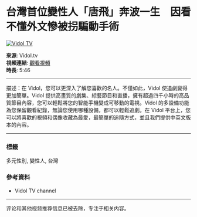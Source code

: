 # 台灣首位變性人「唐飛」奔波一生　因看不懂外文慘被拐騙動手術

[![Vidol TV](https://i.ytimg.com/an/TQ-gSOpuLtgQarXw3XVmyQ/featured_channel.jpg?v=5c628928)](https://www.youtube.com/channel/UCTQ-gSOpuLtgQarXw3XVmyQ)

**來源**: Vidol.tv  
**視頻連結**: [觀看視頻](https://www.youtube.com/watch?v=8kXZ11owFp0)  
**時長**: 5:46  

---

描述：在 Vidol，您可以更深入了解您喜歡的名人。不僅如此，Vidol 使追劇變得更加簡單。Vidol 提供高畫質的劇集、綜藝節目和直播，擁有超過四千小時的高品質節目內容，您可以輕鬆將您的智能手機變成可移動的電視。Vidol 的多設備功能為您保留觀看紀錄，無論您使用哪種設備，都可以輕鬆追劇。在 Vidol 平台上，您可以將喜歡的視頻和偶像收藏為最愛，最簡單的追隨方式，並且我們提供中英文版本的內容。

---

### 標籤
多元性別, 變性人, 台灣

### 參考資料
- Vidol TV channel

---

评论和其他视频推荐信息已被去除，专注于相关内容。